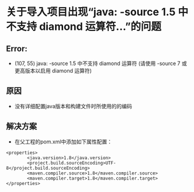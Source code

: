 # 关于导入项目出现“java: -source 1.5 中不支持 diamond 运算符...”的问题

## Error:
- (107, 55) java: -source 1.5 中不支持 diamond 运算符
(请使用 -source 7 或更高版本以启用 diamond 运算符)

## 原因
- 没有详细配置java版本和构建文件时所使用的的编码

## 解决方案
- 在父工程的pom.xml中添加如下属性配置：

```
<properties>
        <java.version>1.8</java.version>
        <project.build.sourceEncoding>UTF-8</project.build.sourceEncoding>
        <maven.compiler.source>1.8</maven.compiler.source>
        <maven.compiler.target>1.8</maven.compiler.target>
</properties>
```
